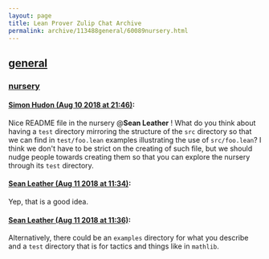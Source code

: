 ```yaml
---
layout: page
title: Lean Prover Zulip Chat Archive 
permalink: archive/113488general/60089nursery.html
---
```


## [general](index.html)
### [nursery](60089nursery.html)

#### [Simon Hudon (Aug 10 2018 at 21:46)](https://leanprover.zulipchat.com/#narrow/stream/113488-general/topic/nursery/near/131842810):
Nice README file in the nursery @**Sean Leather** ! What do you think about having a `test` directory mirroring the structure of the `src` directory so that we can find in `test/foo.lean` examples illustrating the use of `src/foo.lean`? I think we don't have to be strict on the creating of such file, but we should nudge people towards creating them so that you can explore the nursery through its `test` directory.

#### [Sean Leather (Aug 11 2018 at 11:34)](https://leanprover.zulipchat.com/#narrow/stream/113488-general/topic/nursery/near/131946859):
Yep, that is a good idea.

#### [Sean Leather (Aug 11 2018 at 11:36)](https://leanprover.zulipchat.com/#narrow/stream/113488-general/topic/nursery/near/131946922):
Alternatively, there could be an `examples` directory for what you describe and a `test` directory that is for tactics and things like in `mathlib`.

